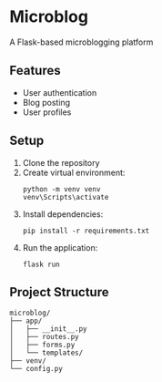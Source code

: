 # Microblog

A Flask-based microblogging platform

## Features
- User authentication
- Blog posting
- User profiles

## Setup
1. Clone the repository
2. Create virtual environment:
   ```
   python -m venv venv
   venv\Scripts\activate
   ```
3. Install dependencies:
   ```
   pip install -r requirements.txt
   ```
4. Run the application:
   ```
   flask run
   ```

## Project Structure
```
microblog/
├── app/
│   ├── __init__.py
│   ├── routes.py
│   ├── forms.py
│   └── templates/
├── venv/
└── config.py
```